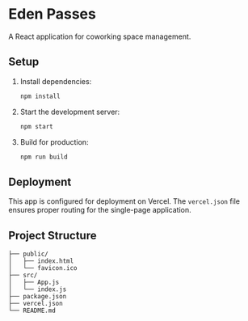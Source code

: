 # Eden Passes

A React application for coworking space management.

## Setup

1. Install dependencies:
   ```bash
   npm install
   ```

2. Start the development server:
   ```bash
   npm start
   ```

3. Build for production:
   ```bash
   npm run build
   ```

## Deployment

This app is configured for deployment on Vercel. The `vercel.json` file ensures proper routing for the single-page application.

## Project Structure

```
├── public/
│   ├── index.html
│   └── favicon.ico
├── src/
│   ├── App.js
│   └── index.js
├── package.json
├── vercel.json
└── README.md
```